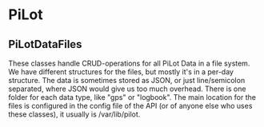 # PiLot
## PiLotDataFiles

These classes handle CRUD-operations for all PiLot Data in a file system. We have different structures for the files, but mostly
it's in a per-day structure. The data is sometimes stored as JSON, or just line/semicolon separated, where JSON would give us too
much overhead. There is one folder for each data type, like "gps" or "logbook". The main location for the files is configured
in the config file of the API (or of anyone else who uses these classes), it usually is /var/lib/pilot.
